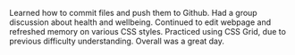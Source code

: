 Learned how to commit files and push them to Github.
Had a group discussion about health and wellbeing.
Continued to edit webpage and refreshed memory on various CSS styles. 
Practiced using CSS Grid, due to previous difficulty understanding.
Overall was a great day.


